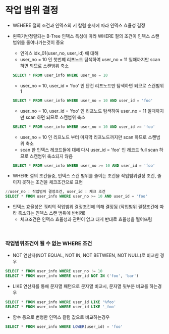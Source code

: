 # 작업 범위 결정
* WEHERE 절의 조건과 인덱스의 키 칼럼 순서에 따라 인덱스 효율성 결정
* 왼쪽기반정렬되는 B-Tree 인덱스 특성에 따라 WHERE 절의 조건이 인덱스 스캔 범위를 줄여나가는것이 중요
    * 인덱스 idx_01(user_no, user_id) 에 대해
    * user_no = 10 인 첫번쨰 리프노드 탐색하여 user_no = 11 일때까지만 scan 하면 되므로 스캔범위 축소
	```sql
	SELECT * FROM user_info WHERE user_no = 10
	```
	* user_no = 10, user_id = 'foo' 인 단건 리프노드만 탐색하면 되므로 스캔범위 1 
	```sql
	SELECT * FROM user_info WHERE user_no = 10 AND user_id = 'foo'
	```
	* user_no = 10, user_id = 'foo' 인 리프노드 탐색하여 user_no = 11 일때까지만 scan 하면 되므로 스캔범위 축소
	```sql
	SELECT * FROM user_info WHERE user_no = 10 AND user_id >= 'foo'
	```
	* user_no = 10 인 리프노드 부터 마지막 리프노드까지만 scan 하므로 스캔범위 축소
	* scan 한 인덱스 레코드들에 대해 다시 user_id = 'foo' 인 레코드 full scan 하므로 스캔범위 축소되지 않음
	```sql
	SELECT * FROM user_info WHERE user_no >= 10 AND user_id = 'foo'
	```

* WHERE 절의 조건들중, 인덱스 스캔 범위를 줄이는 조건을 작업범위결정 조건, 줄이지 못하는 조건을 체크조건으로 표현
```sql
//user_no : 작업범위 결정조건, user_id : 체크 조건
SELECT * FROM user_info WHERE user_no >= 10 AND user_id = 'foo'
```
* 인덱스 효율성은 쿼리의 작업범위 결정조건에 의해 결정됨 (작업범위 결정조건에 따라 축소되는 인덱스 스캔 범위에 반비례) 
	* 체크조건은 인덱스 효율성과 관련이 없고 대게 반대로 효율성을 떨어뜨림

<br>

### 작업범위조건이 될 수 없는 WHERE 조건
* NOT 연산자(NOT EQUAL, NOT IN, NOT BETWEEN, NOT NULL)로 비교한 경우
```sql
SELECT * FROM user_info WHERE user_no != 10
SELECT * FROM user_info WHERE user_id NOT IN ('foo', 'bar')
```

* LIKE 연산자를 통해 문자열 패턴으로 문자열 비교시, 문자열 뒷부분 비교를 하는경우
```sql
SELECT * FROM user_info WHERE user_id LIKE '%foo'
SELECT * FROM user_info WHERE user_id LIKE '_foo'
```

* 함수 등으로 변형한 인덱스 칼럼 값으로 비교하는경우
```sql
SELECT * FROM user_info WHERE LOWER(user_id) = 'foo' 
```

